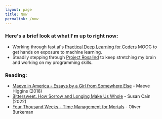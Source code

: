 ```yaml
---
layout: page
title: Now
permalink: /now
---
```

### Here's a brief look at what I'm up to right now:
* Working through fast.ai's [Practical Deep Learning for Coders](https://course.fast.ai/) MOOC to get hands on exposure to machine learning.
* Steadily stepping through [Project Rosalind](https://rosalind.info/problems/locations/) to keep stretching my brain and working on my programming skills.

### Reading:
* [Maeve in America - Essays by a Girl from Somewhere Else](https://www.penguinrandomhouse.com/books/546681/maeve-in-america-by-maeve-higgins/) - Maeve Higgins (2018)
* [Bittersweet. How Sorrow and Longing Make Us Whole](https://susancain.net/book/bittersweet/) - Susan Cain (2022)
* [Four Thousand Weeks - Time Management for Mortals](https://www.penguinrandomhouse.ca/books/539763/four-thousand-weeks-by-oliver-burkeman/9780735232464) - Oliver Burkeman
